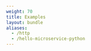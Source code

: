 ```yaml
---
weight: 70
title: Examples
layout: bundle
aliases:
  - /http
  - /hello-microservice-python
---
```

